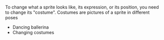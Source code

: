 To change what a sprite looks like, its expression, or its position, you need to change its "costume". Costumes are pictures of a sprite in different poses

-  Dancing ballerina
- Changing costumes
